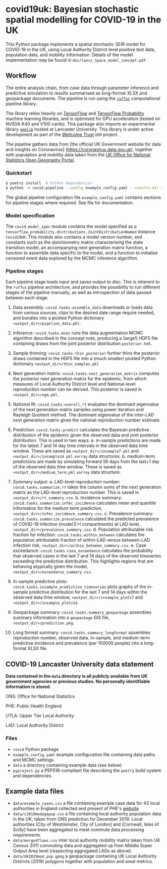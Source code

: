 # covid19uk: Bayesian stochastic spatial modelling for COVID-19 in the UK

This Python package implements a spatial stochastic SEIR model for COVID-19 in the UK,
using Local Authority District level positive test data, population data, and mobility
information.  Details of the model implementation may be found in `doc/lancs_space_model_concept.pdf`.



## Workflow
The entire analysis chain, from case data through parameter inference and predictive
simulation to results summarised as long-format XLSX and geopackage documents.
The pipeline is run using the [`ruffus`](http://ruffus.org.uk) computational pipeline library.

The library relies heavily on [TensorFlow](https://tensorflow.org) and
[TensorFlow Probability](https://tensorflow.org/probability) machine learning libraries, and is
optimised for GPU acceleration (tested on NVIDIA K40 and V100 cards).  This package also imports
an experimental library [`gemlib`](http://fhm-chicas-code.lancs.ac.uk/GEM/gemlib) hosted at Lancaster University.
This library is under active development as part of the [Wellcome Trust](https://wellcome.ac.uk) `GEM` project.

The pipeline gathers data from [the official UK Government website for data and insights on Coronavirus]
(https://coronavirus.data.gov.uk), together with population and mobility data taken from the [UK
Office for National Statistics Open Geography Portal](https://geoportal.statistics.gov.uk).

### Quickstart
```bash
$ poetry install  # Python dependencies
$ python -m covid.pipeline --config example_config.yaml --results-dir <output_dir>
```

The global pipeline configuration file `example_config.yaml` contains sections for pipeline
stages where required.  See file for documentation. 


### Model specification
The `covid.model_spec` module contains the model specified as a `tensorflow_probability.distributions.JointDistributionNamed`
instance `Covid19UK`.  This module also contains a model version number, and constants such as the stoichiometry matrix
characterising the state transition model, an accompanying next generation matrix function, a function to assemble data
specific to the model, and a function to initialise censored event data explored by the MCMC inference algorithm.

### Pipeline stages
Each pipeline stage loads input and saves output to disc.  This is inherent to the `ruffus` pipeline
architecture, and provides the possibility to run different stages of the pipeline manually, as well as
introspection of data passed between each stage.

1. Data assembly: `covid.tasks.assemble_data` downloads or loads data from various sources, clips
to the desired date range require needed, and bundles into a pickled Python dictionary `<output_dir>/pipeline_data.pkl`.

2. Inference: `covid.tasks.mcmc` runs the data augmentation MCMC algorithm described in the concept note, producing
a (large!) HDF5 file containing draws from the joint posterior distribution `posterior.hd5`.

3. Sample thinning: `covid.tasks.thin_posterior` further thins the posterior draws contained in the HDF5 file into a (much
smaller) pickled Python dictionary `<output_dir>/thin_samples.pkl`

4. Next generation matrix: `covid.tasks.next_generation_matrix` computes the posterior next generation matrix for the
epidemic, from which measures of Local Authority District level and National-level reproduction number can be derived.
This posterior is saved in `<output_dir>/ngm.pkl`.

5. National Rt: `covid.tasks.overall_rt` evaluates the dominant eigenvalue of the next generation matrix samples using
power iteration and Rayleigh Quotient method.  The dominant eigenvalue of the inter-LAD next generation matrix gives the
national reproduction number estimate.

6. Prediction: `covid.tasks.predict` calculates the Bayesian predictive distribution of the epidemic given the observed
data and joint posterior distribution.  This is used in two ways:
    a. in-sample predictions are made for the latest 7 and 14 day time intervals in the observed data time window.  These
    are saved as `<output_dir>/insample7.pkl` and `<output_dir>/insample14.pkl` `xarray` data structures. 
    b. medium-term predictions are made by simulating forward 56 days from the last+1 day of the observed data time window.  These is saved as `<output_dir>/medium_term.pkl` `xarray` data structure. 

7. Summary output:
    a. LAD-level reproduction number: `covid.tasks.summarize.rt` takes the column sums of the next generation matrix as the
LAD-level reproduction number.  This is saved in `<output_dir>/rt_summary.csv`.
    b. Incidence summary: `covid.tasks.summarize.infec_incidence` calculates mean and quantile information for the medium term prediction, `<output_dir>/infec_incidence_summary.csv`.
    c. Prevalence summary: `covid.tasks.summarize.prevalence` calculated the predicted prevalence of COVID-19 infection
(model E+I compartments) at LAD level, `<output_dir>/prevalence_summary.csv`.
    d. Population attributable risk fraction for infection: `covid.tasks.within_between` calculates the population
attributable fraction of within-LAD versus between-LAD infection risk, `<output_dir>/within_between_summary.csv`.
    e. Case exceedance: `covid.tasks.case_exceedance` calculates the probability that observed cases in the last 7 and 14
 days of the observed timeseries exceeding the predictive distribution.  This highlights regions that are behaving
 atypically given the model, `<output_dir>/exceedance_summary.csv`.

8. In-sample predictive plots: `covid.tasks.insample_predictive_timeseries` plots graphs of the in-sample predictive
distribution for the last 7 and 14 days within the observed data time window, `<output_dir>/insample_plots7` and
`<output_dir>/insample_plots14`.

9. Geopackage summary: `covid.tasks.summary_geopackage` assembles summary information into a `geopackage` GIS file,
`<output_dir>/prediction.pkg`.

10. Long format summary: `covid.tasks.summary_longformat` assembles reproduction number, observed data, in-sample, and medium-term
predictive incidence and prevalence (per 100000 people) into a long-format XLSX file.



## COVID-19 Lancaster University data statement

__Data contained in the `data` directory is all publicly available from UK government agencies or previous studies.
No personally identifiable information is stored.__

ONS: Office for National Statistics

PHE: Public Health England

UTLA: Upper Tier Local Authority

LAD: Local Authority District


### Files

* `covid` Python package
* `example_config.yaml` example configuration file containing data paths and MCMC settings
* `data` a directory containing example data (see below)
* `pyproject.py` a PEP518-compliant file describing the `poetry` build system and dependencies.

## Example data files
* `data/example_cases.csv` a file containing example case data for 43 local authorities in England collected and present of PHE's [website](https://coronavirus.data.gov.uk)
* `data/c2019modagepop.csv` a file containing local authority population data in the UK, taken from ONS prediction for December 2019.  Local authorities [City of Westminster, City of London] and [Cornwall, Isles of Scilly] have been aggregated to meet commute data processing requirements. 
* `data/mergedflows.csv` inter local authority mobility matrix taken from UK Census 2011 commuting data and aggregated up from Middle Super Output Area level (respecting aggregated LADs as above).
* `data/UK2019mod_pop.gpkg` a geopackage containing UK Local Authority Districts (2019) polygons together with population and areal metrics.


